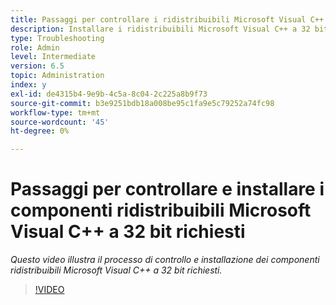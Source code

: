 ```yaml
---
title: Passaggi per controllare i ridistribuibili Microsoft Visual C++ a 32 bit richiesti
description: Installare i ridistribuibili Microsoft Visual C++ a 32 bit.
type: Troubleshooting
role: Admin
level: Intermediate
version: 6.5
topic: Administration
index: y
exl-id: de4315b4-9e9b-4c5a-8c04-2c225a8b9f73
source-git-commit: b3e9251bdb18a008be95c1fa9e5c79252a74fc98
workflow-type: tm+mt
source-wordcount: '45'
ht-degree: 0%

---
```


# Passaggi per controllare e installare i componenti ridistribuibili Microsoft Visual C++ a 32 bit richiesti

*Questo video illustra il processo di controllo e installazione dei componenti ridistribuibili Microsoft Visual C++ a 32 bit richiesti.*

>[!VIDEO](https://video.tv.adobe.com/v/335520?quality=12&learn=on)
